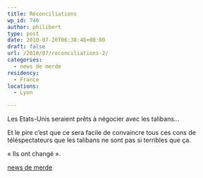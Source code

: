```yaml
---
title: Réconciliations
wp_id: 740
author: philibert
type: post
date: 2010-07-20T06:38:48+00:00
draft: false
url: /2010/07/reconciliations-2/
categories:
  - news de merde
residency:
  - France
locations:
  - Lyon

---
```

Les Etats-Unis seraient prêts à négocier avec les talibans&#8230;

Et le pire c&rsquo;est que ce sera facile de convaincre tous ces cons de téléspectateurs que les talibans ne sont pas si terribles que ça.

« Ils ont changé ».

<a href="http://www.lemonde.fr/asie-pacifique/article/2010/07/19/les-etats-unis-seraient-prets-a-negocier-avec-les-talibans_1389941_3216.html" target="_blank">news de merde</a>